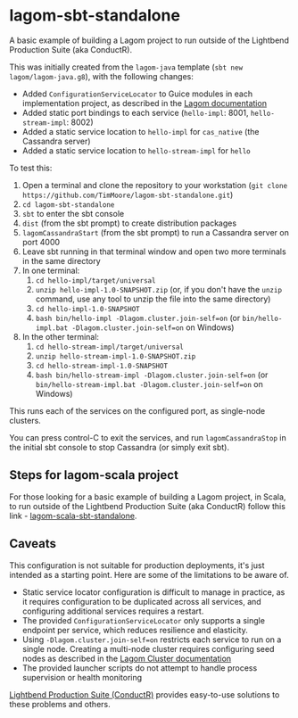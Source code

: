 # lagom-sbt-standalone

A basic example of building a Lagom project to run outside of the Lightbend Production Suite (aka ConductR).

This was initially created from the `lagom-java` template (`sbt new lagom/lagom-java.g8`), with the following changes:

* Added `ConfigurationServiceLocator` to Guice modules in each implementation project, as described in the [Lagom documentation](http://www.lagomframework.com/documentation/1.3.x/java/ProductionOverview.html)
* Added static port bindings to each service (`hello-impl`: 8001, `hello-stream-impl`: 8002)
* Added a static service location to `hello-impl` for `cas_native` (the Cassandra server)
* Added a static service location to `hello-stream-impl` for `hello`

To test this:

 1. Open a terminal and clone the repository to your workstation (`git clone https://github.com/TimMoore/lagom-sbt-standalone.git`)
 2. `cd lagom-sbt-standalone`
 3. `sbt` to enter the sbt console
 4. `dist` (from the sbt prompt) to create distribution packages
 5. `lagomCassandraStart` (from the sbt prompt) to run a Cassandra server on port 4000
 6. Leave sbt running in that terminal window and open two more terminals in the same directory
 7. In one terminal:
    1. `cd hello-impl/target/universal`
    2. `unzip hello-impl-1.0-SNAPSHOT.zip` (or, if you don't have the `unzip` command, use any tool to unzip the file into the same directory)
    3. `cd hello-impl-1.0-SNAPSHOT`
    4. `bash bin/hello-impl -Dlagom.cluster.join-self=on` (or `bin/hello-impl.bat -Dlagom.cluster.join-self=on` on Windows)
 8. In the other terminal:
    1. `cd hello-stream-impl/target/universal`
    2. `unzip hello-stream-impl-1.0-SNAPSHOT.zip`
    3. `cd hello-stream-impl-1.0-SNAPSHOT`
    4. `bash bin/hello-stream-impl -Dlagom.cluster.join-self=on` (or `bin/hello-stream-impl.bat -Dlagom.cluster.join-self=on` on Windows)

This runs each of the services on the configured port, as single-node clusters.

You can press control-C to exit the services, and run `lagomCassandraStop` in the initial sbt console to stop Cassandra (or simply exit sbt).

## Steps for lagom-scala project

For those looking for a basic example of building a Lagom project, in Scala, to run outside of the Lightbend Production Suite (aka ConductR) follow this link - [lagom-scala-sbt-standalone](https://github.com/knoldus/lagom-scala-sbt-standalone).

## Caveats

This configuration is not suitable for production deployments, it's just intended as a starting point. Here are some of the limitations to be aware of.

* Static service locator configuration is difficult to manage in practice, as it requires configuration to be duplicated across all services, and configuring additional services requires a restart.
* The provided `ConfigurationServiceLocator` only supports a single endpoint per service, which reduces resilience and elasticity.
* Using `-Dlagom.cluster.join-self=on` restricts each service to run on a single node. Creating a multi-node cluster requires configuring seed nodes as described in the [Lagom Cluster documentation](http://www.lagomframework.com/documentation/1.3.x/java/Cluster.html)
* The provided launcher scripts do not attempt to handle process supervision or health monitoring


[Lightbend Production Suite (ConductR)](https://www.lightbend.com/platform/production) provides easy-to-use solutions to these problems and others. 
